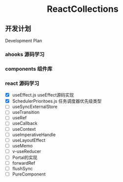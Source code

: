 <h1 align="center">ReactCollections</h1>

## 开发计划

Development Plan


### ahooks 源码学习

### components 组件库

### react 源码学习

- [x] useEffect.js useEffect源码实现
- [x] SchedulerPrioritoes.js 任务调度器优先级类型
- [ ] useSyncExternalStore
- [ ] useTransition
- [ ] useRef 
- [ ] useCallback
- [ ] useContext
- [ ] useImperativeHandle
- [ ] useLayoutEffect 
- [ ] useMemo
- [ ] v-useReducer   
- [ ] Portal的实现
- [ ] forwardRef
- [ ] flushSync
- [ ] PureComponent